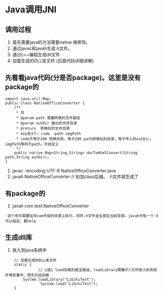 # Java调用JNI

## 调用过程
1. 首先需要java的方法需要native 做修饰。
1. 通过javac和javah生成.h文件。
1. 通过c++编程生成dll文件
1. 加载生成的DLL库文件.(后面代码详细讲解)

## 先看看java代码(分是否package)。这里是没有package的

```
import java.util.Map;
public class NativeOfficeConverter {
    /**
     * 将
     * @param path 需要转换的文件路径
     * @param outDir 输出的文件目录
     * @return  转换后的文件目录
     * key有3个: code  path imgPath
     * code不等于200 转换失败。等于200 path转换后的目录，等于传入的outDir。imgPath等同于path。可自定义
     */
    public native Map<String,String> docToHtmlConvert(String path,String outDir);
}
```
1. javac  -encoding UTF-8 NativeOfficeConverter.java
1. javah NativeOfficeConverter  // 别加class后缀。 .h文件就生成了

## 有package的

1. javah com.test.NativeOfficeConverter  
```
 这个命令需要在同com平级的目录上执行，同时.h文件会生成在当前目录。javah中有一个-d可以指定。看help
```

## 生成dll库

1. 放入到java系统中
```
	// 加载生成的DLL库文件
	static {
               // 2选1 load加载的是全路径。loadLibrary需要dll文件放入到系统环境变量中。预先已经加载
		System.loadLibrary("LibJniTest");
                System.load("LibJniTest");
	}
```